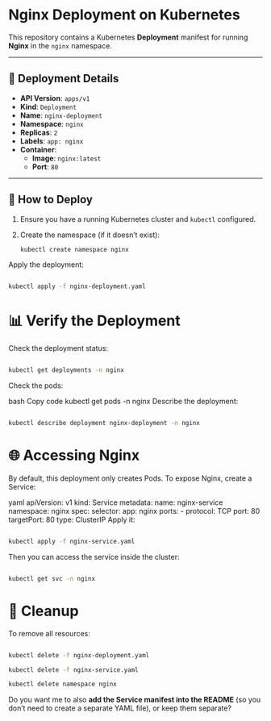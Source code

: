 # Nginx Deployment on Kubernetes

This repository contains a Kubernetes **Deployment** manifest for running **Nginx** in the `nginx` namespace.

---

## 📄 Deployment Details

- **API Version**: `apps/v1`
- **Kind**: `Deployment`
- **Name**: `nginx-deployment`
- **Namespace**: `nginx`
- **Replicas**: `2`
- **Labels**: `app: nginx`
- **Container**:
  - **Image**: `nginx:latest`
  - **Port**: `80`

---

## 🚀 How to Deploy

1. Ensure you have a running Kubernetes cluster and `kubectl` configured.

2. Create the namespace (if it doesn’t exist):
   ```bash
   kubectl create namespace nginx
   ```
Apply the deployment:

```bash

kubectl apply -f nginx-deployment.yaml
```
# 📊 Verify the Deployment
Check the deployment status:

```bash

kubectl get deployments -n nginx
```
Check the pods:

bash
Copy code
kubectl get pods -n nginx
Describe the deployment:

```bash

kubectl describe deployment nginx-deployment -n nginx
```
# 🌐 Accessing Nginx
By default, this deployment only creates Pods.
To expose Nginx, create a Service:

yaml
apiVersion: v1
kind: Service
metadata:
  name: nginx-service
  namespace: nginx
spec:
  selector:
    app: nginx
  ports:
    - protocol: TCP
      port: 80
      targetPort: 80
  type: ClusterIP
Apply it:

```bash

kubectl apply -f nginx-service.yaml
```
Then you can access the service inside the cluster:

```bash

kubectl get svc -n nginx
```
# 🧹 Cleanup
To remove all resources:

```bash

kubectl delete -f nginx-deployment.yaml

```
```bash
kubectl delete -f nginx-service.yaml
```
```bash
kubectl delete namespace nginx
```
Do you want me to also **add the Service manifest into the README** (so you don’t need to create a separate YAML file), or keep them separate?
